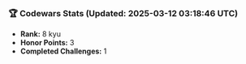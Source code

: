 ### 🏆 Codewars Stats (Updated: 2025-03-12 03:18:46 UTC)

- **Rank:** 8 kyu
- **Honor Points:** 3
- **Completed Challenges:** 1

